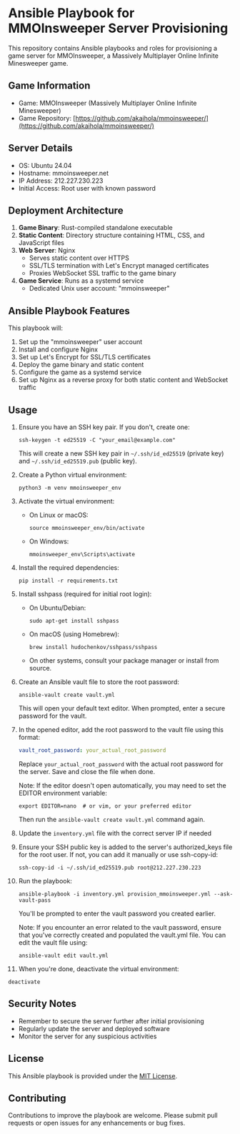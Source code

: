 # Ansible Playbook for MMOInsweeper Server Provisioning

This repository contains Ansible playbooks and roles for provisioning a game server for MMOInsweeper, a Massively Multiplayer Online Infinite Minesweeper game.

## Game Information

- Game: MMOInsweeper (Massively Multiplayer Online Infinite Minesweeper)
- Game Repository: [https://github.com/akaihola/mmoinsweeper/](https://github.com/akaihola/mmoinsweeper/)

## Server Details

- OS: Ubuntu 24.04
- Hostname: mmoinsweeper.net
- IP Address: 212.227.230.223
- Initial Access: Root user with known password

## Deployment Architecture

1. **Game Binary**: Rust-compiled standalone executable
2. **Static Content**: Directory structure containing HTML, CSS, and JavaScript files
3. **Web Server**: Nginx
   - Serves static content over HTTPS
   - SSL/TLS termination with Let's Encrypt managed certificates
   - Proxies WebSocket SSL traffic to the game binary
4. **Game Service**: Runs as a systemd service
   - Dedicated Unix user account: "mmoinsweeper"

## Ansible Playbook Features

This playbook will:

1. Set up the "mmoinsweeper" user account
2. Install and configure Nginx
3. Set up Let's Encrypt for SSL/TLS certificates
4. Deploy the game binary and static content
5. Configure the game as a systemd service
6. Set up Nginx as a reverse proxy for both static content and WebSocket traffic

## Usage

1. Ensure you have an SSH key pair. If you don't, create one:
   ```
   ssh-keygen -t ed25519 -C "your_email@example.com"
   ```
   This will create a new SSH key pair in `~/.ssh/id_ed25519` (private key) and `~/.ssh/id_ed25519.pub` (public key).

2. Create a Python virtual environment:
   ```
   python3 -m venv mmoinsweeper_env
   ```

3. Activate the virtual environment:
   - On Linux or macOS:
     ```
     source mmoinsweeper_env/bin/activate
     ```
   - On Windows:
     ```
     mmoinsweeper_env\Scripts\activate
     ```

4. Install the required dependencies:
   ```
   pip install -r requirements.txt
   ```

5. Install sshpass (required for initial root login):
   - On Ubuntu/Debian:
     ```
     sudo apt-get install sshpass
     ```
   - On macOS (using Homebrew):
     ```
     brew install hudochenkov/sshpass/sshpass
     ```
   - On other systems, consult your package manager or install from source.

6. Create an Ansible vault file to store the root password:
   ```
   ansible-vault create vault.yml
   ```
   This will open your default text editor. When prompted, enter a secure password for the vault.

5. In the opened editor, add the root password to the vault file using this format:
   ```yaml
   vault_root_password: your_actual_root_password
   ```
   Replace `your_actual_root_password` with the actual root password for the server.
   Save and close the file when done.

   Note: If the editor doesn't open automatically, you may need to set the EDITOR environment variable:
   ```
   export EDITOR=nano  # or vim, or your preferred editor
   ```
   Then run the `ansible-vault create vault.yml` command again.

6. Update the `inventory.yml` file with the correct server IP if needed

8. Ensure your SSH public key is added to the server's authorized_keys file for the root user. If not, you can add it manually or use ssh-copy-id:
   ```
   ssh-copy-id -i ~/.ssh/id_ed25519.pub root@212.227.230.223
   ```

10. Run the playbook:
    ```
    ansible-playbook -i inventory.yml provision_mmoinsweeper.yml --ask-vault-pass
    ```
    You'll be prompted to enter the vault password you created earlier.

    Note: If you encounter an error related to the vault password, ensure that you've correctly created and populated the vault.yml file. You can edit the vault file using:
    ```
    ansible-vault edit vault.yml
    ```

11. When you're done, deactivate the virtual environment:
   ```
   deactivate
   ```

## Security Notes

- Remember to secure the server further after initial provisioning
- Regularly update the server and deployed software
- Monitor the server for any suspicious activities

## License

This Ansible playbook is provided under the [MIT License](LICENSE).

## Contributing

Contributions to improve the playbook are welcome. Please submit pull requests or open issues for any enhancements or bug fixes.
